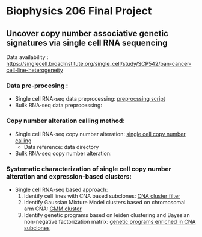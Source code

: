 # Biophysics 206 Final Project 
## Uncover copy number associative genetic signatures via single cell RNA sequencing

Data availability : https://singlecell.broadinstitute.org/single_cell/study/SCP542/pan-cancer-cell-line-heterogeneity

### Data pre-procesing :
- Single cell RNA-seq data preprocessing: [preprocssing script](https://github.com/sanju99/biophys206_finalProject/blob/main/single_cell_datapreprocessing.ipynb)
- Bullk RNA-seq data preprocessing: 

### Copy number alteration calling method: 
- Single cell RNA-seq copy number alteration: [single cell copy number calling](https://github.com/sanju99/biophys206_finalProject/blob/main/single_cell_CNA.ipynb)
  - Data reference: data directory
- Bullk RNA-seq copy number alteration: 

### Systematic characterization of single cell copy number alteration and expression-based clusters: 
- Single cell RNA-seq based approach:
  1. Identify cell lines with CNA based subclones: [CNA cluster filter](https://github.com/sanju99/biophys206_finalProject/blob/main/CNA_cluster_filter.ipynb) 
  2. Identify Gaussian Mixture Model clusters based on chromosomal arm CNA: [GMM cluster](https://github.com/sanju99/biophys206_finalProject/blob/main/chromosomal_arm_gmm_cluster.ipynb)
  3. Identify genetic programs based on leiden clustering and Bayesian non-negative factorization matrix: [genetic programs enriched in CNA subclones](https://github.com/sanju99/biophys206_finalProject/blob/main/gene_expression_signature_comp_cna.ipynb)  

